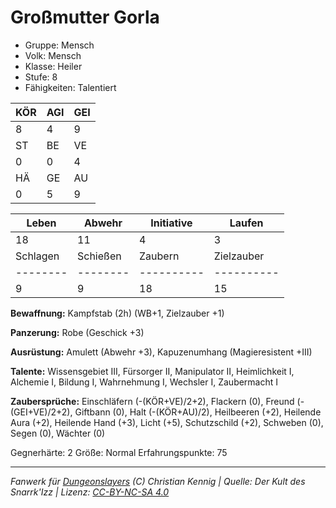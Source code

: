 # Großmutter Gorla  
- Gruppe: Mensch  
- Volk: Mensch  
- Klasse: Heiler  
- Stufe: 8  
- Fähigkeiten: Talentiert  


| KÖR | AGI | GEI |  
| --- | --- | --- |  
| 8   | 4   | 9   |
| ST  | BE  | VE  |  
| 0   | 0   | 4   |
| HÄ  | GE  | AU  |  
| 0   | 5   | 9   |


| Leben    | Abwehr   | Initiative | Laufen     |
| -------- | -------- | ---------- | ---------- |
| 18       | 11       | 4          | 3          |
| Schlagen | Schießen | Zaubern    | Zielzauber |
| -------- | -------- | ---------- | ---------- |
| 9        | 9        | 18         | 15         |

**Bewaffnung:**
Kampfstab (2h) (WB+1, Zielzauber +1)

**Panzerung:**
Robe (Geschick +3)

**Ausrüstung:**
Amulett (Abwehr +3), Kapuzenumhang (Magieresistent +III)

**Talente:**
Wissensgebiet III, Fürsorger II, Manipulator II, Heimlichkeit I, Alchemie I, Bildung I, Wahrnehmung I, Wechsler I, Zaubermacht I

**Zaubersprüche:**
Einschläfern (-(KÖR+VE)/2+2), Flackern (0), Freund (-(GEI+VE)/2+2), Giftbann (0), Halt (-(KÖR+AU)/2), Heilbeeren (+2), Heilende Aura (+2), Heilende Hand (+3), Licht (+5), Schutzschild (+2), Schweben (0), Segen (0), Wächter (0)

Gegnerhärte: 2
Größe: Normal
Erfahrungspunkte: 75



___
*Fanwerk für [Dungeonslayers](https://www.dungeonslayers.net/) (C) Christian Kennig | Quelle: Der Kult des Snarrk'Izz | Lizenz: [CC-BY-NC-SA 4.0](https://creativecommons.org/licenses/by-nc-sa/4.0/deed.de)*